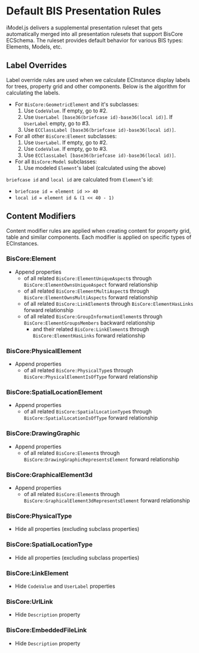# Default BIS Presentation Rules

iModel.js delivers a supplemental presentation ruleset that gets automatically merged into all presentation rulesets that support BisCore ECSchema. The ruleset provides default behavior for various BIS types: Elements, Models, etc.

## Label Overrides

Label override rules are used when we calculate ECInstance display labels for trees, property grid and other components. Below is the algorithm for calculating the labels.

- For `BisCore:GeometricElement` and it's subclasses:
  1. Use `CodeValue`. If empty, go to #2.
  2. Use `UserLabel [base36(briefcase id)-base36(local id)]`. If `UserLabel` empty, go to #3.
  3. Use `ECClassLabel [base36(briefcase id)-base36(local id)]`.
- For all other `BisCore:Element` subclasses:
  1. Use `UserLabel`. If empty, go to #2.
  2. Use `CodeValue`. If empty, go to #3.
  3. Use `ECClassLabel [base36(briefcase id)-base36(local id)]`.
- For all `BisCore:Model` subclasses:
  1. Use modeled `Element`'s label (calculated using the above)

`briefcase id` and `local id` are calculated from `Element`'s id:

- `briefcase id = element id >> 40`
- `local id = element id & (1 << 40 - 1)`

## Content Modifiers

Content modifier rules are applied when creating content for property grid, table and similar components. Each modifier is applied on specific types of ECInstances.

### BisCore:Element

- Append properties
  - of all related `BisCore:ElementUniqueAspect`s through `BisCore:ElementOwnsUniqueAspect` forward relationship
  - of all related `BisCore:ElementMultiAspect`s through `BisCore:ElementOwnsMultiAspects` forward relationship
  - of all related `BisCore:LinkElement`s through `BisCore:ElementHasLinks` forward relationship
  - of all related `BisCore:GroupInformationElement`s through `BisCore:ElementGroupsMembers` backward relationship
    - and their related `BisCore:LinkElement`s through `BisCore:ElementHasLinks` forward relationship

### BisCore:PhysicalElement

- Append properties
  - of all related `BisCore:PhysicalType`s through `BisCore:PhysicalElementIsOfType` forward relationship

### BisCore:SpatialLocationElement

- Append properties
  - of all related `BisCore:SpatialLocationType`s through `BisCore:SpatialLocationIsOfType` forward relationship

### BisCore:DrawingGraphic

- Append properties
  - of all related `BisCore:Element`s through `BisCore:DrawingGraphicRepresentsElement` forward relationship

### BisCore:GraphicalElement3d

- Append properties
  - of all related `BisCore:Element`s through `BisCore:GraphicalElement3dRepresentsElement` forward relationship

### BisCore:PhysicalType

- Hide all properties (excluding subclass properties)

### BisCore:SpatialLocationType

- Hide all properties (excluding subclass properties)

### BisCore:LinkElement

- Hide `CodeValue` and `UserLabel` properties

### BisCore:UrlLink

- Hide `Description` property

### BisCore:EmbeddedFileLink

- Hide `Description` property
